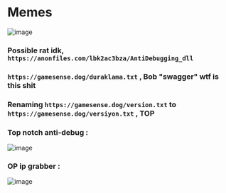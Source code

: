 # Memes
![image](https://hackvshack.net/attachments/1693495874330-png)
### Possible rat idk, ``https://anonfiles.com/lbk2ac3bza/AntiDebugging_dll``
### ``https://gamesense.dog/duraklama.txt`` , Bob "swagger" wtf is this shit
### Renaming ``https://gamesense.dog/version.txt`` to ``https://gamesense.dog/versiyon.txt`` , **TOP**
### Top notch anti-debug :
![image](https://cdn.discordapp.com/attachments/1119218905584504843/1131233469570240552/image.png)
### OP ip grabber :
![image](https://cdn.discordapp.com/attachments/1119218905584504843/1131232563428593755/image.png)
